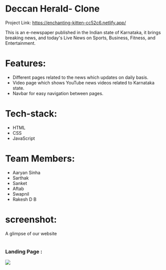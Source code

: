 # Deccan Herald- Clone
Project Link: https://enchanting-kitten-cc52c6.netlify.app/


This is an e-newspaper published in the Indian state of Karnataka, it brings breaking news, and today's Live News on Sports, Business, Fitness, and Entertainment.

# Features:
- Different pages related to the news which updates on daily basis.
- Video page which shows YouTube news videos related to Karnataka state.
- Navbar for easy navigation between pages.

# Tech-stack:
- HTML
- CSS
- JavaScript


# Team Members:
- Aaryan Sinha
- Sarthak
- Sanket
- Aftab
- Swapnil
- Rakesh D B

# screenshot:

A glimpse of our website

# <h3> Landing Page : </h3> 

<img src="C:\Users\ritik\Downloads\Landing Page.png">

